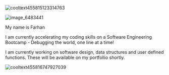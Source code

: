 
![cooltext455815123314763](https://github.com/Farhans-code/Farhans-code/assets/164001902/3cbb9348-4b39-4538-83ed-b1ad187ddd29)

![image_6483441](https://github.com/Farhans-code/Farhans-code/assets/164001902/530efab1-45ee-47a1-94f4-ae8c930dd7dc)


My name is Farhan 

I am currently accelerating my coding skills on a Software Engineering Bootcamp - Debugging the world, one line at a time!

I am currently working on software design, data structures and user defined functions. These will be available on my portfollio shortly.

![cooltext455816747927039](https://github.com/Farhans-code/Farhans-code/assets/164001902/bd450766-d0d9-4c68-918a-3ed24612ebe2)

<!--
**Farhans-code/Farhans-code** is a ✨ _special_ ✨ repository because its `README.md` (this file) appears on your GitHub profile.

Here are some ideas to get you started:

- 🔭 I’m currently working on ...
- 🌱 I’m currently learning ...
- 👯 I’m looking to collaborate on ...
- 🤔 I’m looking for help with ...
- 💬 Ask me about ...
- 📫 How to reach me: ...
- 😄 Pronouns: ...
- ⚡ Fun fact: ...
-->
